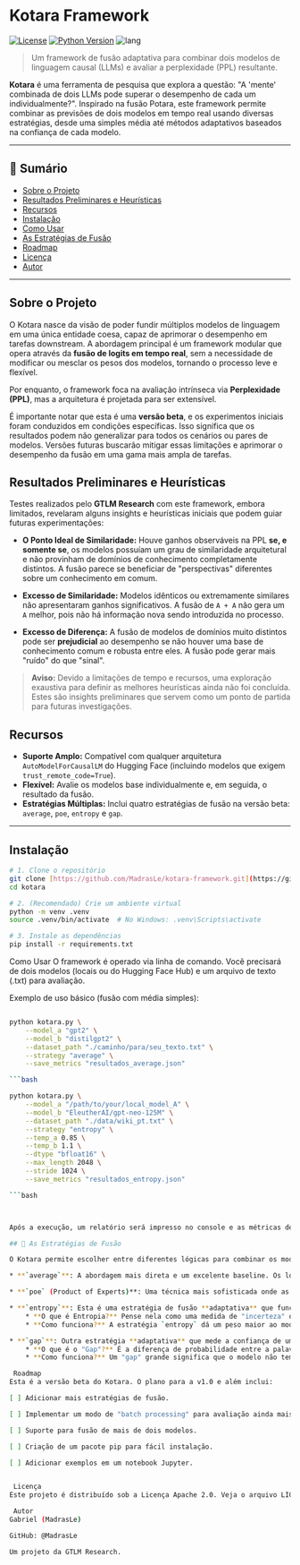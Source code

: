# Kotara Framework

<p align="center">
  </p>

[![License](https://img.shields.io/badge/License-Apache_2.0-blue.svg)](https://opensource.org/licenses/Apache-2.0)
[![Python Version](https://img.shields.io/badge/Python-3.8%2B-brightgreen.svg)](https://www.python.org/)
![lang](https://img.shields.io/badge/lang-PT--BR-green?style=flat&logo=google-translate)


> Um framework de fusão adaptativa para combinar dois modelos de linguagem causal (LLMs) e avaliar a perplexidade (PPL) resultante.

**Kotara** é uma ferramenta de pesquisa que explora a questão: "A 'mente' combinada de dois LLMs pode superar o desempenho de cada um individualmente?". Inspirado na fusão Potara, este framework permite combinar as previsões de dois modelos em tempo real usando diversas estratégias, desde uma simples média até métodos adaptativos baseados na confiança de cada modelo.

---

## 📖 Sumário

* [ Sobre o Projeto](#-sobre-o-projeto)
* [ Resultados Preliminares e Heurísticas](#-resultados-preliminares-e-heurísticas)
* [ Recursos](#-recursos)
* [ Instalação](#-instalação)
* [ Como Usar](#-como-usar)
* [ As Estratégias de Fusão](#-as-estratégias-de-fusão)
* [ Roadmap](#️-roadmap)
* [ Licença](#-licença)
* [ Autor](#️-autor)

---

## Sobre o Projeto

O Kotara nasce da visão de poder fundir múltiplos modelos de linguagem em uma única entidade coesa, capaz de aprimorar o desempenho em tarefas downstream. A abordagem principal é um framework modular que opera através da **fusão de logits em tempo real**, sem a necessidade de modificar ou mesclar os pesos dos modelos, tornando o processo leve e flexível.

Por enquanto, o framework foca na avaliação intrínseca via **Perplexidade (PPL)**, mas a arquitetura é projetada para ser extensível.

É importante notar que esta é uma **versão beta**, e os experimentos iniciais foram conduzidos em condições específicas. Isso significa que os resultados podem não generalizar para todos os cenários ou pares de modelos. Versões futuras buscarão mitigar essas limitações e aprimorar o desempenho da fusão em uma gama mais ampla de tarefas.

##  Resultados Preliminares e Heurísticas

Testes realizados pelo **GTLM Research** com este framework, embora limitados, revelaram alguns insights e heurísticas iniciais que podem guiar futuras experimentações:

* **O Ponto Ideal de Similaridade:** Houve ganhos observáveis na PPL **se, e somente se**, os modelos possuíam um grau de similaridade arquitetural e não provinham de domínios de conhecimento completamente distintos. A fusão parece se beneficiar de "perspectivas" diferentes sobre um conhecimento em comum.

* **Excesso de Similaridade:** Modelos idênticos ou extremamente similares não apresentaram ganhos significativos. A fusão de `A + A` não gera um `A` melhor, pois não há informação nova sendo introduzida no processo.

* **Excesso de Diferença:** A fusão de modelos de domínios muito distintos pode ser **prejudicial** ao desempenho se não houver uma base de conhecimento comum e robusta entre eles. A fusão pode gerar mais "ruído" do que "sinal".

> **Aviso:** Devido a limitações de tempo e recursos, uma exploração exaustiva para definir as melhores heurísticas ainda não foi concluída. Estes são insights preliminares que servem como um ponto de partida para futuras investigações.

##  Recursos

* **Suporte Amplo:** Compatível com qualquer arquitetura `AutoModelForCausalLM` do Hugging Face (incluindo modelos que exigem `trust_remote_code=True`).
* **Flexível:** Avalie os modelos base individualmente e, em seguida, o resultado da fusão.
* **Estratégias Múltiplas:** Inclui quatro estratégias de fusão na versão beta: `average`, `poe`, `entropy` e `gap`.

---

##  Instalação


```bash
# 1. Clone o repositório
git clone [https://github.com/MadrasLe/kotara-framework.git](https://github.com/MadrasLe/kotara-framework.git)
cd kotara

# 2. (Recomendado) Crie um ambiente virtual
python -m venv .venv
source .venv/bin/activate  # No Windows: .venv\Scripts\activate

# 3. Instale as dependências
pip install -r requirements.txt

```

 Como Usar
O framework é operado via linha de comando. Você precisará de dois modelos (locais ou do Hugging Face Hub) e um arquivo de texto (.txt) para avaliação.

Exemplo de uso básico (fusão com média simples):

```bash

python kotara.py \
    --model_a "gpt2" \
    --model_b "distilgpt2" \
    --dataset_path "./caminho/para/seu_texto.txt" \
    --strategy "average" \
    --save_metrics "resultados_average.json"

```bash

python kotara.py \
    --model_a "/path/to/your/local_model_A" \
    --model_b "EleutherAI/gpt-neo-125M" \
    --dataset_path "./data/wiki_pt.txt" \
    --strategy "entropy" \
    --temp_a 0.85 \
    --temp_b 1.1 \
    --dtype "bfloat16" \
    --max_length 2048 \
    --stride 1024 \
    --save_metrics "resultados_entropy.json"

```bash



Após a execução, um relatório será impresso no console e as métricas detalhadas serão salvas no arquivo JSON especificado.

## 🧠 As Estratégias de Fusão

O Kotara permite escolher entre diferentes lógicas para combinar os modelos. Cada uma tem uma filosofia diferente sobre como extrair o melhor de ambos os "especialistas".

* **`average`**: A abordagem mais direta e um excelente baseline. Os logits (as previsões brutas) dos dois modelos são simplesmente somados e divididos por dois. É como tirar a média da opinião de dois especialistas.

* **`poe` (Product of Experts)**: Uma técnica mais sofisticada onde as probabilidades dos modelos são multiplicadas (ou, de forma equivalente, seus log-proporções são somados). Este método tende a produzir previsões mais "pontiagudas" e confiantes, especialmente quando ambos os modelos concordam fortemente em uma previsão.

* **`entropy`**: Esta é uma estratégia de fusão **adaptativa** que funciona como um "supervisor de confiança". Para cada token a ser previsto, ela mede a **Entropia de Shannon** da distribuição de probabilidade de cada modelo.
    * **O que é Entropia?** Pense nela como uma medida de "incerteza" ou "surpresa". Uma entropia baixa significa que o modelo está muito confiante em sua previsão (ex: 90% de chance para uma palavra). Uma entropia alta significa que o modelo está incerto (ex: as probabilidades estão muito espalhadas entre várias palavras).
    * **Como funciona?** A estratégia `entropy` dá um peso maior ao modelo que apresenta a **menor incerteza** para aquele token específico. O peso é literalmente `1 / incerteza`. Assim, o "especialista" mais seguro para cada palavra ganha mais voz na decisão final.

* **`gap`**: Outra estratégia **adaptativa** que mede a confiança de uma forma diferente e muito intuitiva: a "margem de vitória" da melhor previsão.
    * **O que é o "Gap"?** É a diferença de probabilidade entre a palavra mais provável (top-1) e a segunda mais provável (top-2).
    * **Como funciona?** Um "gap" grande significa que o modelo não tem dúvidas; sua melhor aposta se destaca claramente das outras. Um "gap" pequeno indica que o modelo está dividido entre duas ou mais opções. A estratégia `gap` dá um peso maior ao modelo que tem a **decisão mais clara e inequívoca**, ou seja, o maior "gap". Ele recompensa a decisão, não apenas a confiança.

 Roadmap
Esta é a versão beta do Kotara. O plano para a v1.0 e além inclui:

[ ] Adicionar mais estratégias de fusão.

[ ] Implementar um modo de "batch processing" para avaliação ainda mais rápida.

[ ] Suporte para fusão de mais de dois modelos.

[ ] Criação de um pacote pip para fácil instalação.

[ ] Adicionar exemplos em um notebook Jupyter.


 Licença
Este projeto é distribuído sob a Licença Apache 2.0. Veja o arquivo LICENSE para mais detalhes.

 Autor
Gabriel (MadrasLe)

GitHub: @MadrasLe

Um projeto da GTLM Research.
